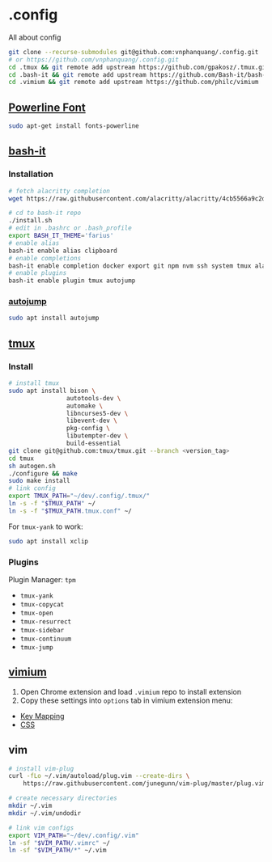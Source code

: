 # .config
All about config

```bash
git clone --recurse-submodules git@github.com:vnphanquang/.config.git
# or https://github.com/vnphanquang/.config.git
cd .tmux && git remote add upstream https://github.com/gpakosz/.tmux.git
cd .bash-it && git remote add upstream https://github.com/Bash-it/bash-it.git
cd .vimium && git remote add upstream https://github.com/philc/vimium
```

## [Powerline Font][powerline-fonts]
```bash
sudo apt-get install fonts-powerline
```

## [bash-it][]

### Installation
```bash
# fetch alacritty completion
wget https://raw.githubusercontent.com/alacritty/alacritty/4cb5566a9c2d68006ffa97e2f8082ae3ef6c8de4/extra/completions/alacritty.bash -O completion/available/alacritty.bash

# cd to bash-it repo
./install.sh
# edit in .bashrc or .bash_profile
export BASH_IT_THEME='farius'
# enable alias
bash-it enable alias clipboard
# enable completions
bash-it enable completion docker export git npm nvm ssh system tmux alacritty
# enable plugins
bash-it enable plugin tmux autojump
```

### [autojump][]
```bash
sudo apt install autojump
```


## [tmux][]

### Install
```bash
# install tmux
sudo apt install bison \
				autotools-dev \
                automake \
				libncurses5-dev \
				libevent-dev \
				pkg-config \
				libutempter-dev \
				build-essential
git clone git@github.com:tmux/tmux.git --branch <version_tag>
cd tmux
sh autogen.sh
./configure && make
sudo make install
# link config
export TMUX_PATH="~/dev/.config/.tmux/"
ln -s -f "$TMUX_PATH" ~/
ln -s -f "$TMUX_PATH.tmux.conf" ~/
```

For `tmux-yank` to work:
```bash
sudo apt install xclip
```

### Plugins 

Plugin Manager: `tpm`

- `tmux-yank`
- `tmux-copycat`
- `tmux-open`
- `tmux-resurrect`
- `tmux-sidebar`
- `tmux-continuum`
- `tmux-jump`

## [vimium][]

1. Open Chrome extension and load `.vimium` repo to install extension
2. Copy these settings into `options` tab in vimium extension menu:
- [Key Mapping][vimium-keymapping]
- [CSS][vimium-style]

## vim

```bash
# install vim-plug
curl -fLo ~/.vim/autoload/plug.vim --create-dirs \
    https://raw.githubusercontent.com/junegunn/vim-plug/master/plug.vim

# create necessary directories
mkdir ~/.vim
mkdir ~/.vim/undodir

# link vim configs
export VIM_PATH="~/dev/.config/.vim"
ln -sf "$VIM_PATH/.vimrc" ~/
ln -sf "$VIM_PATH/*" ~/.vim
```

[bash-it]: https://github.com/Bash-it/bash-it
[tmux]: https://github.com/tmux/tmux
[autojump]: https://github.com/wting/autojump
[vimium]: https://github.com/philc/vimium
[vimium-keymapping]: ./.vimium/keymapping.conf
[vimium-style]: ./.vimium/style.css
[powerline-fonts]: https://github.com/powerline/fonts
